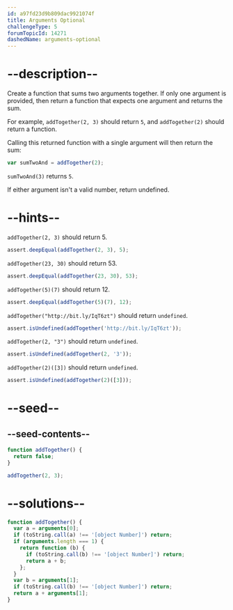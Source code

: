 ```yaml
---
id: a97fd23d9b809dac9921074f
title: Arguments Optional
challengeType: 5
forumTopicId: 14271
dashedName: arguments-optional
---
```


# --description--

Create a function that sums two arguments together. If only one argument is provided, then return a function that expects one argument and returns the sum.

For example, `addTogether(2, 3)` should return `5`, and `addTogether(2)` should return a function.

Calling this returned function with a single argument will then return the sum:

```js
var sumTwoAnd = addTogether(2);
```

`sumTwoAnd(3)` returns `5`.

If either argument isn't a valid number, return undefined.

# --hints--

`addTogether(2, 3)` should return 5.

```js
assert.deepEqual(addTogether(2, 3), 5);
```

`addTogether(23, 30)` should return 53.

```js
assert.deepEqual(addTogether(23, 30), 53);
```

`addTogether(5)(7)` should return 12.

```js
assert.deepEqual(addTogether(5)(7), 12);
```

`addTogether("http://bit.ly/IqT6zt")` should return `undefined`.

```js
assert.isUndefined(addTogether('http://bit.ly/IqT6zt'));
```

`addTogether(2, "3")` should return `undefined`.

```js
assert.isUndefined(addTogether(2, '3'));
```

`addTogether(2)([3])` should return `undefined`.

```js
assert.isUndefined(addTogether(2)([3]));
```

# --seed--

## --seed-contents--

```js
function addTogether() {
  return false;
}

addTogether(2, 3);
```

# --solutions--

```js
function addTogether() {
  var a = arguments[0];
  if (toString.call(a) !== '[object Number]') return;
  if (arguments.length === 1) {
    return function (b) {
      if (toString.call(b) !== '[object Number]') return;
      return a + b;
    };
  }
  var b = arguments[1];
  if (toString.call(b) !== '[object Number]') return;
  return a + arguments[1];
}
```
